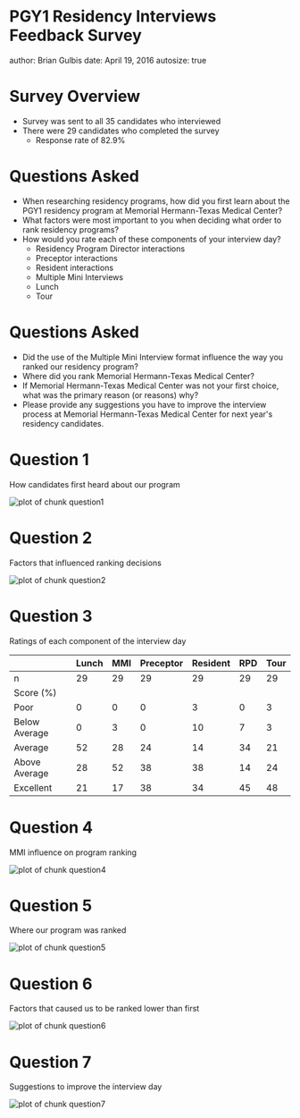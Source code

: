 PGY1 Residency Interviews Feedback Survey
========================================================
author: Brian Gulbis
date: April 19, 2016
autosize: true



Survey Overview
========================================================

* Survey was sent to all 35 candidates who interviewed
* There were 29 candidates who completed the survey
    - Response rate of 82.9%

Questions Asked
========================================================

* When researching residency programs, how did you first learn about the PGY1 residency program at Memorial Hermann-Texas Medical Center?
* What factors were most important to you when deciding what order to rank residency programs?
* How would you rate each of these components of your interview day?
    - Residency Program Director interactions
    - Preceptor interactions
    - Resident interactions
    - Multiple Mini Interviews
    - Lunch
    - Tour

Questions Asked
========================================================

* Did the use of the Multiple Mini Interview format influence the way you ranked our residency program?
* Where did you rank Memorial Hermann-Texas Medical Center?
* If Memorial Hermann-Texas Medical Center was not your first choice, what was the primary reason (or reasons) why?
* Please provide any suggestions you have to improve the interview process at Memorial Hermann-Texas Medical Center for next year's residency candidates.

Question 1
========================================================

How candidates first heard about our program



![plot of chunk question1](results-figure/question1-1.png)

Question 2
========================================================

Factors that influenced ranking decisions

![plot of chunk question2](results-figure/question2-1.png)

Question 3
========================================================

Ratings of each component of the interview day


|              |Lunch |MMI |Preceptor |Resident |RPD |Tour |
|:-------------|:-----|:---|:---------|:--------|:---|:----|
|n             |29    |29  |29        |29       |29  |29   |
|Score (%)     |      |    |          |         |    |     |
|Poor          |0     |0   |0         |3        |0   |3    |
|Below Average |0     |3   |0         |10       |7   |3    |
|Average       |52    |28  |24        |14       |34  |21   |
|Above Average |28    |52  |38        |38       |14  |24   |
|Excellent     |21    |17  |38        |34       |45  |48   |

Question 4
========================================================

MMI influence on program ranking

![plot of chunk question4](results-figure/question4-1.png)

Question 5
========================================================

Where our program was ranked

![plot of chunk question5](results-figure/question5-1.png)

Question 6
========================================================

Factors that caused us to be ranked lower than first

![plot of chunk question6](results-figure/question6-1.png)

Question 7
========================================================

Suggestions to improve the interview day

![plot of chunk question7](results-figure/question7-1.png)
